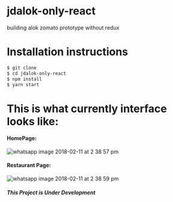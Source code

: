 # jdalok-only-react
building alok zomato prototype without redux


# Installation instructions
```sh
$ git clone 
$ cd jdalok-only-react
$ npm install
$ yarn start
```

# This is what currently interface looks like:
#### HomePage:
![whatsapp image 2018-02-11 at 2 38 57 pm](https://user-images.githubusercontent.com/9116745/36276726-d1850b6a-12b4-11e8-919e-312656cfab14.jpeg)

#### Restaurant Page:
![whatsapp image 2018-02-11 at 2 38 59 pm](https://user-images.githubusercontent.com/9116745/36276710-c69399b0-12b4-11e8-81b5-cd180b9461ac.jpeg)



##### This Project is Under Development
